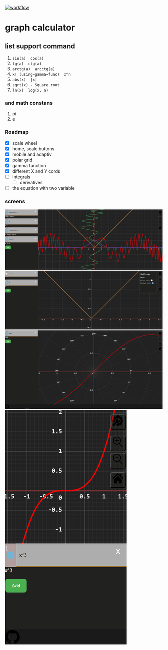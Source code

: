 [![workflow](https://github.com/grand3680/graphCalc/actions/workflows/main.yaml/badge.svg?branch=master)](https://github.com/grand3680/graphCalc/actions/workflows/main.yaml)

# graph calculator

## list support command

1. `sin(a)  cos(a)`
2. `tg(a)  ctg(a)`
3. `arctg(a)  arcctg(a)`
4. `x! (using~gamma~func)  x^n`
5. `abs(x)  |x|`
6. `sqrt(x) - Square root`
7. `ln(x)  log(x, n)`

### and math constans

1. pi
2. e

### Roadmap

- [x] scale wheel
- [x] home, scale buttons
- [x] mobile and adaptiv
- [x] polar grid
- [x] gamma function
- [x] different X and Y cords
- [ ] integrals
  - [ ] derivatives
- [ ] the equation with two variable

### screens

![](screens/graphMilty.png)
![](screens/normalGrid.png)
![](screens/polarGrid.png)
![](screens/mobile.png)
